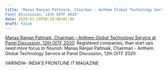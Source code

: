 ```yaml
---
title: 'Manas Ranjan Pattnaik, Chairman - Anthem Global Technology Service at
Panel Discussion, 12th OITF 2020'
date: 2020-01-29T08:29:00+01:00
draft: false
---
```


[Manas Ranjan Pattnaik, Chairman - Anthem Global Technology Service at Panel Discussion, 12th OITF 2020](https://varindia.com/video/manas-ranjan-pattnaik-chairman--anthem-global-technology-service-at-panel-discussion-12th-oitf-2020#.XjE0OZtRCFw.blogger): Registered companies, than start ups need more focus to flourish: Manas Ranjan Pattnaik, Chairman - Anthem Global Technology Service at Panel Discussion, 12th OITF 2020  
  
VARINDIA- INDIA'S FRONTLINE IT MAGAZINE